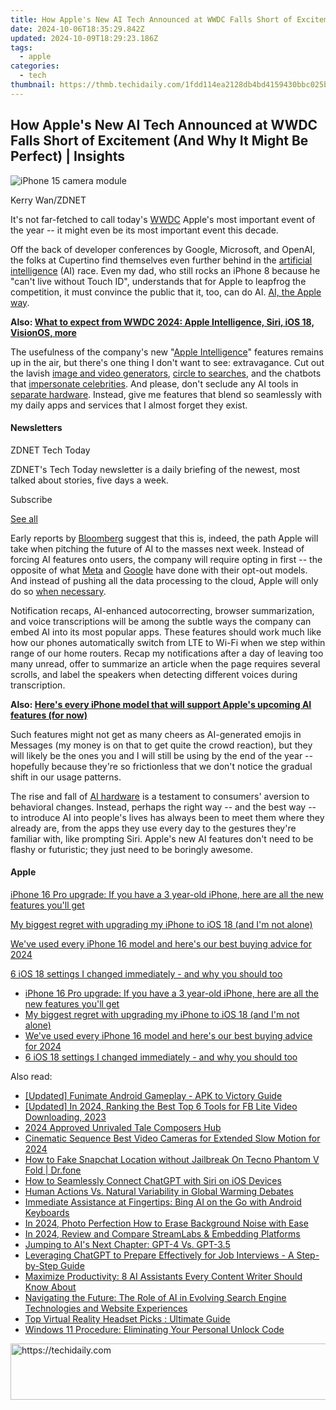 ```yaml
---
title: How Apple's New AI Tech Announced at WWDC Falls Short of Excitement (And Why It Might Be Perfect) | Insights
date: 2024-10-06T18:35:29.842Z
updated: 2024-10-09T18:29:23.186Z
tags:
  - apple
categories:
  - tech
thumbnail: https://thmb.techidaily.com/1fdd114ea2128db4bd4159430bbc025b3427dd9f86fb321f8f952367f9434c16.jpg
---
```


## How Apple's New AI Tech Announced at WWDC Falls Short of Excitement (And Why It Might Be Perfect) | Insights

![iPhone 15 camera module](https://www.zdnet.com/a/img/resize/496e4b3b4bd0ff63375c7d612f5751609ec0218e/2023/11/03/702da369-3f36-4e5b-b888-d6e1b70e3be4/dsc00135.jpg?auto=webp&width=1280)

Kerry Wan/ZDNET

It's not far-fetched to call today's [WWDC](https://www.zdnet.com/article/what-to-expect-from-wwdc-2024-apple-intelligence-siri-ios-18-visionos-more/) Apple's most important event of the year -- it might even be its most important event this decade. 

Off the back of developer conferences by Google, Microsoft, and OpenAI, the folks at Cupertino find themselves even further behind in the [artificial intelligence](https://www.zdnet.com/article/what-is-ai-heres-everything-you-need-to-know-about-artificial-intelligence/) (AI) race. Even my dad, who still rocks an iPhone 8 because he "can't live without Touch ID", understands that for Apple to leapfrog the competition, it must convince the public that it, too, can do AI. [AI, the Apple way](https://www.zdnet.com/article/6-ways-apple-can-leapfrog-openai-microsoft-and-google-at-wwdc-2024/).

**Also: [What to expect from WWDC 2024: Apple Intelligence, Siri, iOS 18, VisionOS, more](https://www.zdnet.com/article/what-to-expect-from-wwdc-2024-apple-intelligence-siri-ios-18-visionos-more/)**

The usefulness of the company's new "[Apple Intelligence](https://www.zdnet.com/article/what-is-apple-intelligence-how-it-works-with-on-device-and-cloud-based-ai/)" features remains up in the air, but there's one thing I don't want to see: extravagance. Cut out the lavish [image and video generators](https://www.zdnet.com/article/best-ai-image-generator/), [circle to searches](https://www.zdnet.com/article/how-to-use-circle-to-search-on-android-and-what-models-support-it/), and the chatbots that [impersonate celebrities](https://www.zdnet.com/article/metas-new-ai-chatbots-let-you-ask-celebrities-your-most-burning-questions/). And please, don't seclude any AI tools in [separate hardware](https://www.zdnet.com/article/i-tested-the-ai-gadget-that-got-the-internet-buzzing-and-it-left-me-wanting-more/). Instead, give me features that blend so seamlessly with my daily apps and services that I almost forget they exist.

#### Newsletters

ZDNET Tech Today

ZDNET's Tech Today newsletter is a daily briefing of the newest, most talked about stories, five days a week.

 Subscribe

[See all](https://www.zdnet.com/newsletters/)

Early reports by [Bloomberg](https://www.bloomberg.com/news/articles/2024-06-07/apple-wwdc-2024-what-to-expect-ai-ipados-18-macos-15-siri-updates-more?) suggest that this is, indeed, the path Apple will take when pitching the future of AI to the masses next week. Instead of forcing AI features onto users, the company will require opting in first -- the opposite of what [Meta](https://www.zdnet.com/article/we-finally-found-a-way-to-escape-meta-ai-on-facebook-but-theres-a-catch/) and [Google](https://www.zdnet.com/article/how-to-avoid-ai-overviews-in-google-search-three-easy-ways/) have done with their opt-out models. And instead of pushing all the data processing to the cloud, Apple will only do so [when necessary](https://www.zdnet.com/article/what-is-apple-intelligence-how-it-works-with-on-device-and-cloud-based-ai/#:~:text=On%2Ddevice%20vs.%20cloud%2Dbased).

Notification recaps, AI-enhanced autocorrecting, browser summarization, and voice transcriptions will be among the subtle ways the company can embed AI into its most popular apps. These features should work much like how our phones automatically switch from LTE to Wi-Fi when we step within range of our home routers. Recap my notifications after a day of leaving too many unread, offer to summarize an article when the page requires several scrolls, and label the speakers when detecting different voices during transcription.

**Also: [Here's every iPhone model that will support Apple's upcoming AI features (for now)](https://www.zdnet.com/article/heres-every-iphone-model-that-will-support-apples-upcoming-ai-features-for-now/)**

Such features might not get as many cheers as AI-generated emojis in Messages (my money is on that to get quite the crowd reaction), but they will likely be the ones you and I will still be using by the end of the year -- hopefully because they're so frictionless that we don't notice the gradual shift in our usage patterns.

The rise and fall of [AI hardware](https://www.zdnet.com/article/humane-ai-pin-reviews-5-takeaways-on-a-promising-but-dangerously-flawed-wearable/) is a testament to consumers' aversion to behavioral changes. Instead, perhaps the right way -- and the best way -- to introduce AI into people's lives has always been to meet them where they already are, from the apps they use every day to the gestures they're familiar with, like prompting Siri. Apple's new AI features don't need to be flashy or futuristic; they just need to be boringly awesome.

#### Apple

[iPhone 16 Pro upgrade: If you have a 3 year-old iPhone, here are all the new features you'll get](https://www.zdnet.com/article/iphone-16-pro-and-pro-max-hands-on/ "iPhone 16 Pro upgrade: If you have a 3 year-old iPhone, here are all the new features you'll get")

[My biggest regret with upgrading my iPhone to iOS 18 (and I'm not alone)](https://www.zdnet.com/article/my-biggest-regret-with-upgrading-my-iphone-to-ios-18-and-im-not-alone/ "My biggest regret with upgrading my iPhone to iOS 18 (and I'm not alone)")

[We've used every iPhone 16 model and here's our best buying advice for 2024](https://www.zdnet.com/article/iphone-16-pro-max-buying-advice-2024/ "We've used every iPhone 16 model and here's our best buying advice for 2024")

[6 iOS 18 settings I changed immediately - and why you should too](https://www.zdnet.com/article/6-ios-18-settings-i-changed-immediately-and-why-you-should-too/ "6 iOS 18 settings I changed immediately - and why you should too")

* [iPhone 16 Pro upgrade: If you have a 3 year-old iPhone, here are all the new features you'll get](https://www.zdnet.com/article/iphone-16-pro-and-pro-max-hands-on/ "iPhone 16 Pro upgrade: If you have a 3 year-old iPhone, here are all the new features you'll get")
* [My biggest regret with upgrading my iPhone to iOS 18 (and I'm not alone)](https://www.zdnet.com/article/my-biggest-regret-with-upgrading-my-iphone-to-ios-18-and-im-not-alone/ "My biggest regret with upgrading my iPhone to iOS 18 (and I'm not alone)")
* [We've used every iPhone 16 model and here's our best buying advice for 2024](https://www.zdnet.com/article/iphone-16-pro-max-buying-advice-2024/ "We've used every iPhone 16 model and here's our best buying advice for 2024")
* [6 iOS 18 settings I changed immediately - and why you should too](https://www.zdnet.com/article/6-ios-18-settings-i-changed-immediately-and-why-you-should-too/ "6 iOS 18 settings I changed immediately - and why you should too")

<ins class="adsbygoogle"
     style="display:block"
     data-ad-format="autorelaxed"
     data-ad-client="ca-pub-7571918770474297"
     data-ad-slot="1223367746"></ins>

<ins class="adsbygoogle"
     style="display:block"
     data-ad-client="ca-pub-7571918770474297"
     data-ad-slot="8358498916"
     data-ad-format="auto"
     data-full-width-responsive="true"></ins>

<span class="atpl-alsoreadstyle">Also read:</span>
<div><ul>
<li><a href="https://some-techniques.techidaily.com/updated-funimate-android-gameplay-apk-to-victory-guide/"><u>[Updated] Funimate Android Gameplay - APK to Victory Guide</u></a></li>
<li><a href="https://facebook-video-recording.techidaily.com/updated-in-2024-ranking-the-best-top-6-tools-for-fb-lite-video-downloading-2023/"><u>[Updated] In 2024, Ranking the Best Top 6 Tools for FB Lite Video Downloading, 2023</u></a></li>
<li><a href="https://some-approaches.techidaily.com/2024-approved-unrivaled-tale-composers-hub/"><u>2024 Approved Unrivaled Tale Composers Hub</u></a></li>
<li><a href="https://fox-links.techidaily.com/cinematic-sequence-best-video-cameras-for-extended-slow-motion-for-2024/"><u>Cinematic Sequence Best Video Cameras for Extended Slow Motion for 2024</u></a></li>
<li><a href="https://location-social.techidaily.com/how-to-fake-snapchat-location-without-jailbreak-on-tecno-phantom-v-fold-drfone-by-drfone-virtual-android/"><u>How to Fake Snapchat Location without Jailbreak On Tecno Phantom V Fold | Dr.fone</u></a></li>
<li><a href="https://tech-haven.techidaily.com/how-to-seamlessly-connect-chatgpt-with-siri-on-ios-devices/"><u>How to Seamlessly Connect ChatGPT with Siri on iOS Devices</u></a></li>
<li><a href="https://tech-haven.techidaily.com/human-actions-vs-natural-variability-in-global-warming-debates/"><u>Human Actions Vs. Natural Variability in Global Warming Debates</u></a></li>
<li><a href="https://tech-haven.techidaily.com/immediate-assistance-at-fingertips-bing-ai-on-the-go-with-android-keyboards/"><u>Immediate Assistance at Fingertips: Bing AI on the Go with Android Keyboards</u></a></li>
<li><a href="https://extra-guidance.techidaily.com/in-2024-photo-perfection-how-to-erase-background-noise-with-ease/"><u>In 2024, Photo Perfection How to Erase Background Noise with Ease</u></a></li>
<li><a href="https://screen-capture.techidaily.com/in-2024-review-and-compare-streamlabs-and-embedding-platforms/"><u>In 2024, Review and Compare StreamLabs & Embedding Platforms</u></a></li>
<li><a href="https://tech-haven.techidaily.com/jumping-to-ais-next-chapter-gpt-4-vs-gpt-35/"><u>Jumping to AI's Next Chapter: GPT-4 Vs. GPT-3.5</u></a></li>
<li><a href="https://tech-haven.techidaily.com/leveraging-chatgpt-to-prepare-effectively-for-job-interviews-a-step-by-step-guide/"><u>Leveraging ChatGPT to Prepare Effectively for Job Interviews - A Step-by-Step Guide</u></a></li>
<li><a href="https://tech-haven.techidaily.com/maximize-productivity-8-ai-assistants-every-content-writer-should-know-about/"><u>Maximize Productivity: 8 AI Assistants Every Content Writer Should Know About</u></a></li>
<li><a href="https://tech-haven.techidaily.com/navigating-the-future-the-role-of-ai-in-evolving-search-engine-technologies-and-website-experiences/"><u>Navigating the Future: The Role of AI in Evolving Search Engine Technologies and Website Experiences</u></a></li>
<li><a href="https://techidaily.com/top-virtual-reality-headset-picks-ultimate-guide/"><u>Top Virtual Reality Headset Picks : Ultimate Guide</u></a></li>
<li><a href="https://techno-recovery.techidaily.com/windows-11-procedure-eliminating-your-personal-unlock-code/"><u>Windows 11 Procedure: Eliminating Your Personal Unlock Code</u></a></li>
</ul></div>

<!-- affiliate ads begin -->
<a href="https://versadesk.pxf.io/c/5597632/1815679/21290" target="_top" id="1815679">
  <img src="//a.impactradius-go.com/display-ad/21290-1815679" border="0" alt="https://techidaily.com" width="728" height="90"/>
</a>
<img height="0" width="0" src="https://versadesk.pxf.io/i/5597632/1815679/21290" style="position:absolute;visibility:hidden;" border="0" />
<!-- affiliate ads end -->

